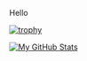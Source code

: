Hello

[![trophy](https://github-profile-trophy.vercel.app/?username=Zechst&theme=onedark)](https://github.com/Zechst/github-profile-trophy)

[![My GitHub Stats](https://github-readme-stats.vercel.app/api/?username=Zechst&count_private=true&theme=noctis_minimus&showicons=true)]()






